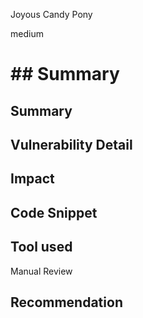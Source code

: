 Joyous Candy Pony

medium

# ## Summary

## Summary

## Vulnerability Detail

## Impact

## Code Snippet

## Tool used

Manual Review

## Recommendation
